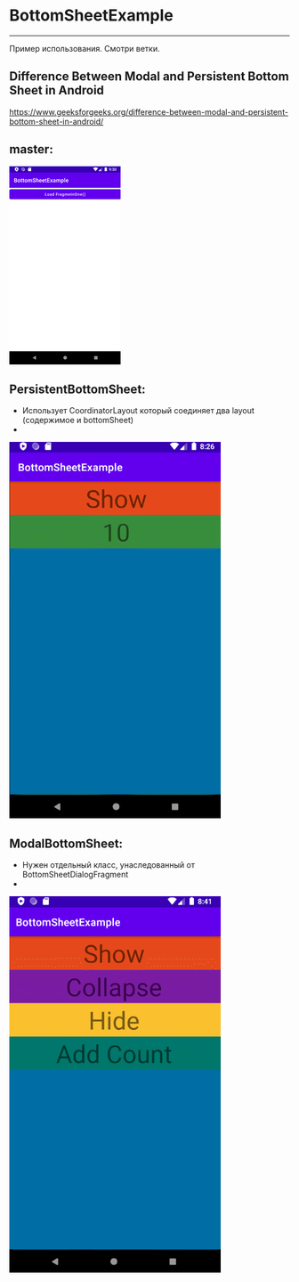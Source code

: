 # BottomSheetExample
------------------
Пример использования. Смотри ветки.

## Difference Between Modal and Persistent Bottom Sheet in Android
https://www.geeksforgeeks.org/difference-between-modal-and-persistent-bottom-sheet-in-android/

## master:  
![Screenshot_01](docs/images/01_LoadFragment.png?raw=true "01_LoadFragment.png")  


## PersistentBottomSheet:  
- Использует CoordinatorLayout который соединяет два layout (содержимое и bottomSheet)
- 
![Screenshot_02](docs/images/02_PersistentBottomSheet.gif?raw=true "02_PersistentBottomSheet.gif")  


## ModalBottomSheet:
- Нужен отдельный класс, унаследованный от BottomSheetDialogFragment
-  
![Screenshot_03](docs/images/03_ModalBottomSheet.gif?raw=true "03_ModalBottomSheet.gif")
